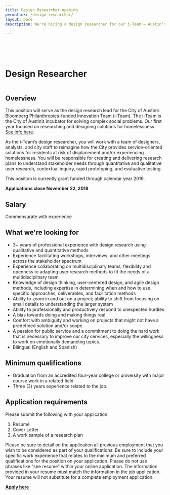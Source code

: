 ```yaml
---
title: Design Researcher opening
permalink: /design-researcher/
layout: bare
description: We're hiring a design researcher for our i-Team – Austin’s incubator for solving complex social problems.

---
```

<h1 style= "padding-top: 64px; padding-bottom: 18px;">  Design Researcher</h1>

## Overview

This position will serve as the design research lead for the City of Austin’s Bloomberg Philanthropies-funded Innovation Team (i-Team). The i-Team is the City of Austin’s incubator for solving complex social problems. Our first year focused on researching and designing solutions for homelessness. [See info here](https://www.bloomberg.org/program/government-innovation/innovation-teams/).

As the i-Team’s design researcher, you will work with a team of designers, analysts, and city staff to reimagine how the City provides service-oriented solutions for residents at risk of displacement and/or experiencing homelessness. You will be responsible for creating and delivering research plans to understand stakeholder needs through quantitative and qualitative user research, contextual inquiry, rapid prototyping, and evaluative testing. 

This position is currently grant funded through calendar year 2019.

**Applications close November 22, 2018**

## Salary		

Commensurate with experience

## What we're looking for

- 3+ years of professional experience with design research using qualitative and quantitative methods
- Experience facilitating workshops, interviews, and other meetings across the stakeholder spectrum
- Experience collaborating on multidisciplinary teams; flexibility and openness to adapting user research methods to fit the needs of a multidisciplinary team
- Knowledge of design thinking, user-centered design, and agile design methods, including expertise in determining when and how to use specific approaches, deliverables, and facilitation methods
- Ability to zoom in and out on a project; ability to shift from focusing on small details to understanding the larger system 
- Ability to professionally and productively respond to unexpected hurdles
- A bias towards doing and making things real
- Comfort with ambiguity and working on projects that might not have a predefined solution and/or scope
- A passion for public service and a commitment to doing the hard work that is necessary to improve our city services, especially the willingness to work on emotionally demanding topics.
- Bilingual (English and Spanish)

## Minimum qualifications		

- Graduation from an accredited four-year college or university with major course work in a related field
- Three (3) years experience related to the job.

## Application requirements

Please submit the following with your application:
1. Résumé 
2. Cover Letter
3. A work sample of a research plan

Please be sure to detail on the application all previous employment that you wish to be considered as part of your qualifications. Be sure to include your specific work experience that relates to the minimum and preferred qualifications for the position on your application. Please do not use phrases like “see resume” within your online application. The information provided in your resume must match the information in the job application. Your resume will not substitute for a complete employment application. 

**[Apply here](https://www.austincityjobs.org/postings/71351)**
